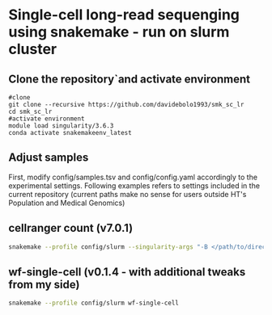 # Single-cell long-read sequenging using snakemake - run on slurm cluster

## Clone the repository`and activate environment

```
#clone
git clone --recursive https://github.com/davidebolo1993/smk_sc_lr
cd smk_sc_lr
#activate environment
module load singularity/3.6.3
conda activate snakemakeenv_latest
```

## Adjust samples

First, modify config/samples.tsv and config/config.yaml accordingly to the experimental settings. Following examples refers to settings included in the current repository (current paths make no sense for users outside HT's Population and Medical Genomics)

## cellranger count (v7.0.1)

```bash
snakemake --profile config/slurm --singularity-args "-B </path/to/directory.to.include>" cellranger
```

## wf-single-cell (v0.1.4 - with additional tweaks from my side)

```bash
snakemake --profile config/slurm wf-single-cell
```
